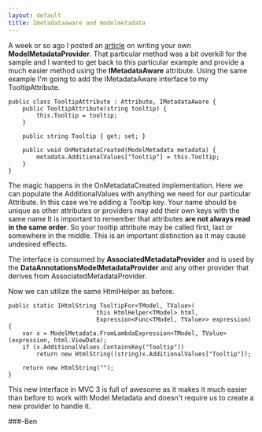 ```yaml
---
layout: default
title: Imetadataaware and modelmetadata
---
```


A week or so ago I posted an <a href='http://buildstarted.com/2010/09/14/creating-your-own-modelmetadataprovider-to-handle-custom-attributes/'>article</a> on writing your own <strong>ModelMetadataProvider</strong>. That particular method was a bit overkill for the sample and I wanted to get back to this particular example and provide a much easier method using the <strong>IMetadataAware</strong> attribute. Using the same example I'm going to add the IMetadataAware interface to my TooltipAttribute.

    public class TooltipAttribute : Attribute, IMetadataAware {
        public TooltipAttribute(string tooltip) {
            this.Tooltip = tooltip;
        }

        public string Tooltip { get; set; }

        public void OnMetadataCreated(ModelMetadata metadata) {
            metadata.AdditionalValues["Tooltip"] = this.Tooltip;
        }
    }


The magic happens in the OnMetadataCreated implementation. Here we can populate the AdditionalValues with anything we need for our particular Attribute. In this case we're adding a Tooltip key. Your name should be unique as other attributes or providers may add their own keys with the same name It is important to remember that attributes <strong>are not always read in the same order</strong>. So your tooltip attribute may be called first, last or somewhere in the middle. This is an important distinction as it may cause undesired effects.

The interface is consumed by <strong>AssociatedMetadataProvider</strong> and is used by the <strong>DataAnnotationsModelMetadataProvider</strong> and any other provider that derives from AssociatedMetadataProvider.

Now we can utilize the same HtmlHelper as before.

    public static IHtmlString TooltipFor<TModel, TValue>(
                             this HtmlHelper<TModel> html,
                             Expression<Func<TModel, TValue>> expression) {
        var x = ModelMetadata.FromLambdaExpression<TModel, TValue>(expression, html.ViewData);
        if (x.AdditionalValues.ContainsKey("Tooltip"))
            return new HtmlString((string)x.AdditionalValues["Tooltip"]);

        return new HtmlString("");
    }


This new interface in MVC 3 is full of awesome as it makes it much easier than before to work with Model Metadata and doesn't require us to create a new provider to handle it.

###-Ben